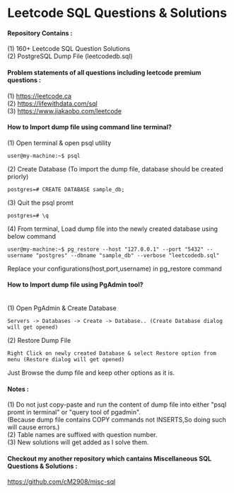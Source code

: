 # Leetcode SQL Questions & Solutions <br/>
#### Repository Contains :<br/>

(1) 160+ Leetcode SQL Question Solutions<br/>
(2) PostgreSQL Dump File (leetcodedb.sql)<br/>

#### Problem statements of all questions including leetcode premium questions :<br/>

(1) https://leetcode.ca <br/>
(2) https://lifewithdata.com/sql <br/>
(3) https://www.jiakaobo.com/leetcode <br/>

#### How to Import dump file using command line terminal?<br/>

(1) Open terminal & open psql utility
```
user@my-machine:~$ psql
```
(2) Create Database (To import the dump file, database should be created priorly)<br/>
```
postgres=# CREATE DATABASE sample_db;
```
(3) Quit the psql promt
```
postgres=# \q
```
(4) From terminal, Load dump file into the newly created database using below command
```
user@my-machine:~$ pg_restore --host "127.0.0.1" --port "5432" --username "postgres" --dbname "sample_db" --verbose "leetcodedb.sql"
```
Replace your configurations(host,port,username) in pg_restore command<br/>

#### How to Import dump file using PgAdmin tool?<br/><br/>

(1) Open PgAdmin & Create Database
```
Servers -> Databases -> Create -> Database.. (Create Database dialog will get opened)
```
(2) Restore Dump File<br/>
```
Right Click on newly created Database & select Restore option from menu (Restore dialog will get opened)
```
Just Browse the dump file and keep other options as it is.

#### Notes : <br/>

(1) Do not just copy-paste and run the content of dump file into either "psql promt in terminal" or "query tool of pgadmin".<br/>
   (Because dump file contains COPY commands not INSERTS,So doing such will cause errors.)<br/>
(2) Table names are suffixed with question number.<br/>
(3) New solutions will get added as I solve them.<br/>

#### Checkout my another repository which cantains Miscellaneous SQL Questions & Solutions : <br/>
https://github.com/cM2908/misc-sql
